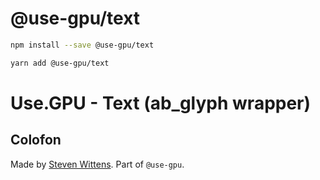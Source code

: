# @use-gpu/text

```sh
npm install --save @use-gpu/text
```

```sh
yarn add @use-gpu/text
```

# Use.GPU - Text (ab_glyph wrapper)


## Colofon

Made by [Steven Wittens](https://acko.net). Part of `@use-gpu`.

